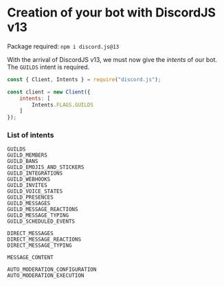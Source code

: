 # Creation of your bot with DiscordJS v13
Package required: `npm i discord.js@13`

With the arrival of DiscordJS v13, we must now give the *intents* of our bot. The `GUILDS` intent is required.

```js
const { Client, Intents } = require("discord.js");

const client = new Client({
    intents: [
        Intents.FLAGS.GUILDS
    ]
});
```

### List of intents
```
GUILDS
GUILD_MEMBERS
GUILD_BANS
GUILD_EMOJIS_AND_STICKERS
GUILD_INTEGRATIONS
GUILD_WEBHOOKS
GUILD_INVITES
GUILD_VOICE_STATES
GUILD_PRESENCES
GUILD_MESSAGES
GUILD_MESSAGE_REACTIONS
GUILD_MESSAGE_TYPING
GUILD_SCHEDULED_EVENTS

DIRECT_MESSAGES
DIRECT_MESSAGE_REACTIONS
DIRECT_MESSAGE_TYPING

MESSAGE_CONTENT

AUTO_MODERATION_CONFIGURATION
AUTO_MODERATION_EXECUTION
```
